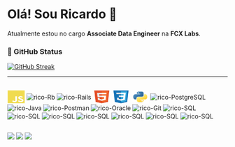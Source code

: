 # Olá! Sou Ricardo 👋

Atualmente estou no cargo **Associate Data Engineer** na **FCX Labs**.


### 🚀 GitHub Status
[![GitHub Streak](https://streak-stats.demolab.com/?user=ricomf&theme=dark)](https://git.io/streak-stats)

---

<div style="display: inline_block"><br>
  <img align="center" alt="rico-Js" height="30" width="40" src="https://raw.githubusercontent.com/devicons/devicon/master/icons/javascript/javascript-plain.svg">
  <img align="center" alt="rico-Rb" height="30" width="40" src="https://cdn.jsdelivr.net/gh/devicons/devicon@latest/icons/ruby/ruby-plain.svg">
  <img align="center" alt="rico-Rails" height="30" width="40" src="https://cdn.jsdelivr.net/gh/devicons/devicon@latest/icons/rails/rails-plain-wordmark.svg">
  <img align="center" alt="rico-HTML" height="30" width="40" src="https://raw.githubusercontent.com/devicons/devicon/master/icons/html5/html5-original.svg">
  <img align="center" alt="rico-CSS" height="30" width="40" src="https://raw.githubusercontent.com/devicons/devicon/master/icons/css3/css3-original.svg">
  <img align="center" alt="rico-Python" height="30" width="40" src="https://raw.githubusercontent.com/devicons/devicon/master/icons/python/python-original.svg">
  <img align="center" alt="rico-PostgreSQL" height="30" width="40" src="https://cdn.jsdelivr.net/gh/devicons/devicon@latest/icons/postgresql/postgresql-plain.svg">
  <img align="center" alt="rico-Java" height="30" width="40" src="https://cdn.jsdelivr.net/gh/devicons/devicon@latest/icons/java/java-original.svg" >
  <img align="center" alt="rico-Postman" height="30" width="40" src="https://cdn.jsdelivr.net/gh/devicons/devicon@latest/icons/postman/postman-original.svg" >
  <img align="center" alt="rico-Oracle" height="30" width="40" src="https://cdn.jsdelivr.net/gh/devicons/devicon@latest/icons/oracle/oracle-original.svg" >     
  <img align="center" alt="rico-Git" height="30" width="40" src="https://cdn.jsdelivr.net/gh/devicons/devicon@latest/icons/git/git-original.svg" >     
  <img align="center" alt="rico-SQL" height="30" width="40" src="https://cdn.jsdelivr.net/gh/devicons/devicon@latest/icons/azuresqldatabase/azuresqldatabase-original.svg" >  
  <img align="center" alt="rico-SQL" height="30" width="40" src="https://cdn.jsdelivr.net/gh/devicons/devicon@latest/icons/typescript/typescript-original.svg" > 
  <img align="center" alt="rico-SQL" height="30" width="40" src="https://cdn.jsdelivr.net/gh/devicons/devicon@latest/icons/csharp/csharp-original.svg" > 
  <img align="center" alt="rico-SQL" height="30" width="40" src="https://cdn.jsdelivr.net/gh/devicons/devicon@latest/icons/react/react-original.svg" > 
  <img align="center" alt="rico-SQL" height="30" width="40" src="https://cdn.jsdelivr.net/gh/devicons/devicon@latest/icons/nodejs/nodejs-original.svg" > 
  <img align="center" alt="rico-SQL" height="30" width="40" src="https://cdn.jsdelivr.net/gh/devicons/devicon@latest/icons/figma/figma-original.svg" > 
  <img align="center" alt="rico-SQL" height="30" width="40" src="https://cdn.jsdelivr.net/gh/devicons/devicon@latest/icons/linux/linux-original.svg" > 
</div>
  
  ##
 
<div> 

  <a href="https://instagram.com/ricardo_mendonca1000" target="_blank"><img src="https://img.shields.io/badge/-Instagram-%23E4405F?style=for-the-badge&logo=instagram&logoColor=white" target="_blank"></a>
  <a href = "mailto:ricardojmf2005@gmail.com"><img src="https://img.shields.io/badge/-Gmail-%23333?style=for-the-badge&logo=gmail&logoColor=white" target="_blank"></a>
  <a href="https://www.linkedin.com/in/ricardo-mendonça-42738226b" target="_blank"><img src="https://img.shields.io/badge/-LinkedIn-%230077B5?style=for-the-badge&logo=linkedin&logoColor=white" target="_blank"></a> 
  
</div>

          
          
